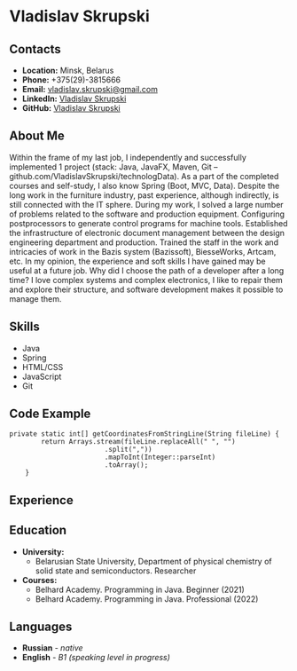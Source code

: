 
# __Vladislav Skrupski__

## __Contacts__
- __Location:__ Minsk, Belarus
- __Phone:__ +375(29)-3815666
- __Email:__ vladislav.skrupski@gmail.com
- __LinkedIn:__ [Vladislav Skrupski](https://www.linkedin.com/in/vladislav-skrupski)
- __GitHub:__ [Vladislav Skrupski](https://github.com/VladislavSkrupski)

## __About Me__
Within the frame of my last job, I independently and successfully implemented 1 project (stack: Java, JavaFX, Maven, Git – github.com/VladislavSkrupski/technologData). As a part of the completed courses and self-study, I also know Spring (Boot, MVC, Data). Despite the long work in the furniture industry, past experience, although indirectly, is still connected with the IT sphere. During my work, I solved a large number of problems related to the software and production equipment. Configuring postprocessors to generate control programs for machine tools. Established the infrastructure of electronic document management between the design engineering department and production. Trained the staff in the work and intricacies of work in the Bazis system (Bazissoft), BiesseWorks, Artcam, etc. In my opinion, the experience and soft skills I have gained may be useful at a future job. Why did I choose the path of a developer after a long time? I love complex systems and complex electronics, I like to repair them and explore their structure, and software development makes it possible to manage them.

## __Skills__
- Java
- Spring
- HTML/CSS
- JavaScript
- Git

## __Code Example__
```
private static int[] getCoordinatesFromStringLine(String fileLine) {
        return Arrays.stream(fileLine.replaceAll(" ", "")
                        .split(","))
                        .mapToInt(Integer::parseInt)
                        .toArray();
    }
```

## __Experience__

## __Education__
- __University:__
  - Belarusian State University, Department of physical chemistry of solid state and semiconductors. Researcher
- __Courses:__
  - Belhard Academy. Programming in Java. Beginner (2021)
  - Belhard Academy. Programming in Java. Professional (2022)

## __Languages__
- __Russian__ - _native_
- __English__ - _B1 (speaking level in progress)_